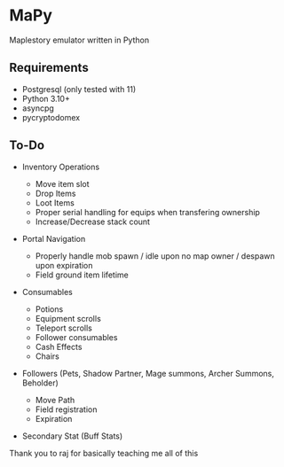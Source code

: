 # MaPy

Maplestory emulator written in Python

## Requirements

- Postgresql (only tested with 11)
- Python 3.10+
- asyncpg
- pycryptodomex

## To-Do

- Inventory Operations

  - Move item slot
  - Drop Items
  - Loot Items
  - Proper serial handling for equips when transfering ownership
  - Increase/Decrease stack count

- Portal Navigation

  - Properly handle mob spawn / idle upon no map owner / despawn upon expiration
  - Field ground item lifetime

- Consumables

  - Potions
  - Equipment scrolls
  - Teleport scrolls
  - Follower consumables
  - Cash Effects
  - Chairs

- Followers (Pets, Shadow Partner, Mage summons, Archer Summons, Beholder)

  - Move Path
  - Field registration
  - Expiration

- Secondary Stat (Buff Stats)

Thank you to raj for basically teaching me all of this
